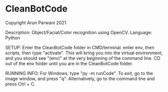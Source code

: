 # CleanBotCode
Copyright Arun Parwani 2021

Description: Object/Facial/Color recognition using OpenCV.
Language: Python

SETUP: Enter the CleanBotCode folder in CMD/terminal. enter env, then scripts, then type "activate". This will bring you into the virtual environment, and you should see "(env)" at the very beginning of the command line. CD out of the env folder until you are in the CleanBotCode folder.

RUNNING INFO: For Windows, type "py -m runCode". To exit, go to the image window, and press "q". Alternatively, go to the command line and press Ctrl + C.